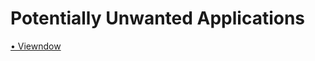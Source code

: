 # Potentially Unwanted Applications

[• Viewndow](https://github.com/d0pple33/BugLog/Viewndow.html)
